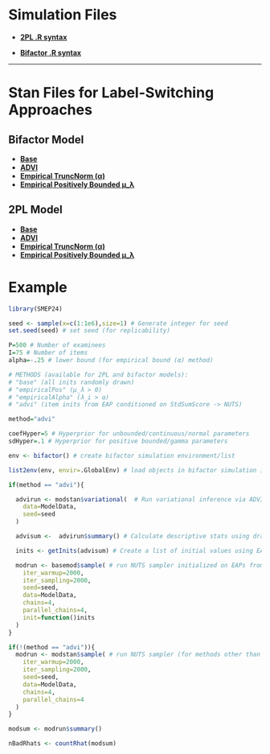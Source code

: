 # Simulation Files

- [**2PL .R syntax**](https://github.com/nathdep/SMEP24/blob/main/R/twopl.R)

- [**Bifactor .R syntax**](https://github.com/nathdep/SMEP24/blob/main/R/bifactor.R)

-----------------

# Stan Files for Label-Switching Approaches

## Bifactor Model

- [**Base**](https://github.com/nathdep/SMEP24/blob/main/Stan/bifactor_base.stan)
- [**ADVI**](https://github.com/nathdep/SMEP24/blob/main/Stan/bifactor_advi.stan)
- [**Empirical TruncNorm (α)**](https://github.com/nathdep/SMEP24/blob/main/Stan/bifactor_empiricalAlpha.stan)
- [**Empirical Positively Bounded μ_λ**](https://github.com/nathdep/SMEP24/blob/main/Stan/bifactor_empiricalPos.stan)

## 2PL Model
- [**Base**](https://github.com/nathdep/SMEP24/blob/main/Stan/twopl_base.stan)
- [**ADVI**](https://github.com/nathdep/SMEP24/blob/main/Stan/twopl_advi.stan)
- [**Empirical TruncNorm (α)**](https://github.com/nathdep/SMEP24/blob/main/Stan/twopl_empiricalAlpha.stan)
- [**Empirical Positively Bounded μ_λ**](https://github.com/nathdep/SMEP24/blob/main/Stan/twopl_empiricalPos.stan)

# Example

```r
library(SMEP24)

seed <- sample(x=c(1:1e6),size=1) # Generate integer for seed
set.seed(seed) # set seed (for replicability)

P=500 # Number of examinees
I=75 # Number of items
alpha=-.25 # lower bound (for empirical bound (α) method)

# METHODS (available for 2PL and bifactor models):
# "base" (all inits randomly drawn)
# "empiricalPos" (μ_λ > 0)
# "empiricalAlpha" (λ_i > α)
# "advi" (item inits from EAP conditioned on StdSumScore -> NUTS)

method="advi"

coefHyper=5 # Hyperprior for unbounded/continuous/normal parameters
sdHyper=.1 # Hyperprior for positive bounded/gamma parameters

env <- bifactor() # create bifactor simulation environment/list

list2env(env, envir=.GlobalEnv) # load objects in bifactor simulation into global environment

if(method == "advi"){

  advirun <- modstan$variational(  # Run variational inference via ADVI
    data=ModelData,
    seed=seed
  )

  advisum <-  advirun$summary() # Calculate descriptive stats using draws from approximated posteriors

  inits <- getInits(advisum) # Create a list of initial values using EAP extracted from advisum (to pass to NUTS in next step)

  modrun <- basemod$sample( # run NUTS sampler initialized on EAPs from previous step
    iter_warmup=2000,
    iter_sampling=2000,
    seed=seed,
    data=ModelData,
    chains=4,
    parallel_chains=4,
    init=function()inits
  )
}

if(!(method == "advi")){
  modrun <- modstan$sample( # run NUTS sampler (for methods other than ADVI)
    iter_warmup=2000,
    iter_sampling=2000,
    seed=seed,
    data=ModelData,
    chains=4,
    parallel_chains=4
  )
}

modsum <- modrun$summary()

nBadRhats <- countRhat(modsum)

```
